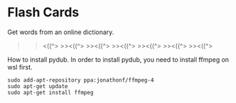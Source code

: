 # Flash Cards
Get words from an online dictionary.
>><((^> >><((^> >><((^> >><((^> >><((^> >><((^> >><((^>

How to install pydub.
In order to install pydub, you need to install ffmpeg on wsl first.
```prompt
sudo add-apt-repository ppa:jonathonf/ffmpeg-4
sudo apt-get update
sudo apt-get install ffmpeg
```
